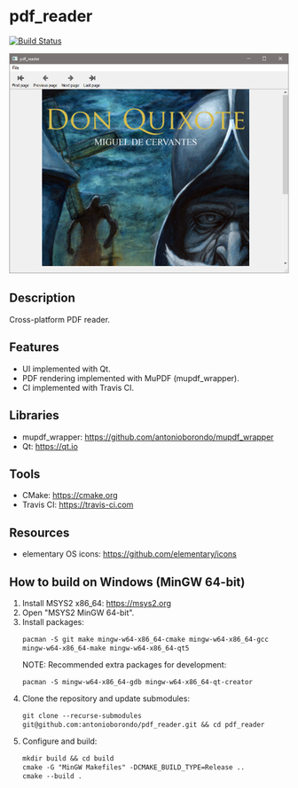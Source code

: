 # pdf_reader
[![Build Status](https://travis-ci.com/antonioborondo/pdf_reader.svg?branch=master)](https://travis-ci.com/antonioborondo/pdf_reader)

![Screenshot](screenshot.png?raw=true)

## Description
Cross-platform PDF reader.

## Features
- UI implemented with Qt.
- PDF rendering implemented with MuPDF (mupdf_wrapper).
- CI implemented with Travis CI.

## Libraries
- mupdf_wrapper: https://github.com/antonioborondo/mupdf_wrapper
- Qt: https://qt.io

## Tools
- CMake: https://cmake.org
- Travis CI: https://travis-ci.com

## Resources
- elementary OS icons: https://github.com/elementary/icons

## How to build on Windows (MinGW 64-bit)
1. Install MSYS2 x86_64: https://msys2.org
1. Open "MSYS2 MinGW 64-bit".
1. Install packages:
    ```
    pacman -S git make mingw-w64-x86_64-cmake mingw-w64-x86_64-gcc mingw-w64-x86_64-make mingw-w64-x86_64-qt5
    ```
    NOTE: Recommended extra packages for development:
    ```
    pacman -S mingw-w64-x86_64-gdb mingw-w64-x86_64-qt-creator
    ```
1. Clone the repository and update submodules:
    ```
    git clone --recurse-submodules git@github.com:antonioborondo/pdf_reader.git && cd pdf_reader
    ```
1. Configure and build:
    ```
    mkdir build && cd build
    cmake -G "MinGW Makefiles" -DCMAKE_BUILD_TYPE=Release ..
    cmake --build .
    ```
